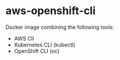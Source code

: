# aws-openshift-cli

Docker image combining the following tools:

* AWS ClI
* Kubernetes CLI (kubectl)
* OpenShift CLI (oc)